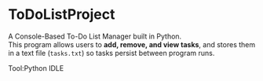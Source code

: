 # ToDoListProject

A Console-Based To-Do List Manager built in Python.  
This program allows users to **add, remove, and view tasks**, and stores them in a text file (`tasks.txt`) so tasks persist between program runs.

Tool:Python IDLE
